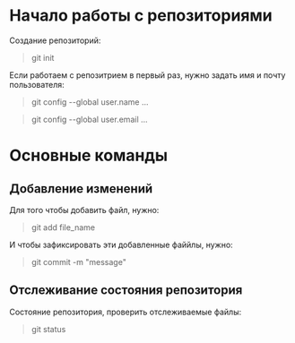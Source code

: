 # Начало работы с репозиториями

Создание репозиторий:

>git init

Если работаем с репозитрием в первый раз, нужно задать имя и почту пользователя:

> git config --global user.name ...

> git config --global user.email ...

# Основные команды

## Добавление изменений

Для того чтобы добавить файл, нужно:

> git add file_name

И чтобы зафиксировать эти добавленные файйлы, нужно:

> git commit -m "message"

## Отслеживание состояния репозитория

Состояние репозитория, проверить отслеживаемые файлы:

> git status